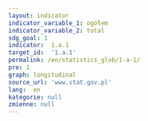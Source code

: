 ```yaml
---
layout: indicator
indicator_variable_1: ogółem
indicator_variable_2: total
sdg_goal: 1
indicator:  1.a.1
target_id:  '1.a.1'
permalink: /en/statistics_glob/1-a-1/
pre: 1
graph: longitudinal
source_url: 'www.stat.gov.pl'
lang:  en
kategorie: null
zmienne: null
---
```

